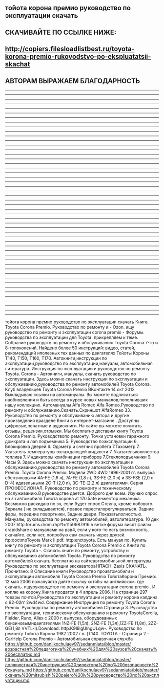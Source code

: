тойота корона премио руководство по эксплуатации скачать
--------------------------------------------------
СКАЧИВАЙТЕ ПО ССЫЛКЕ НИЖЕ:
--------------------------------------------------
http://copiers.filesloadlistbest.ru/toyota-korona-premio-rukovodstvo-po-ekspluatatsii-skachat
--------------------------------------------------
АВТОРАМ ВЫРАЖАЕМ БЛАГОДАРНОСТЬ
--------------------------------------------------
--------------------------------------------------
--------------------------------------------------
--------------------------------------------------
--------------------------------------------------
--------------------------------------------------
--------------------------------------------------
--------------------------------------------------
--------------------------------------------------
--------------------------------------------------
--------------------------------------------------
--------------------------------------------------
--------------------------------------------------
--------------------------------------------------
--------------------------------------------------
--------------------------------------------------
--------------------------------------------------
--------------------------------------------------
--------------------------------------------------
--------------------------------------------------
--------------------------------------------------
--------------------------------------------------
--------------------------------------------------
--------------------------------------------------
--------------------------------------------------
--------------------------------------------------
--------------------------------------------------
--------------------------------------------------
--------------------------------------------------
--------------------------------------------------
--------------------------------------------------
--------------------------------------------------
--------------------------------------------------
--------------------------------------------------
--------------------------------------------------
--------------------------------------------------
--------------------------------------------------
--------------------------------------------------
--------------------------------------------------
--------------------------------------------------
--------------------------------------------------
--------------------------------------------------
--------------------------------------------------
--------------------------------------------------
--------------------------------------------------
--------------------------------------------------
--------------------------------------------------
--------------------------------------------------
--------------------------------------------------
--------------------------------------------------
--------------------------------------------------
тойота корона премио руководство по эксплуатации скачать Книга Toyota Corona Premio. Руководство по ремонту и  - Ozon. ищу руководство по ремонту и эксплуатации corona premio - Форумы. руководства по эксплуатации для Toyota. прикрепляем к теме. Собрание руководств по ремонту и обслуживанию Toyota Corona 7-го и 8-гопоколений. Найдено более 50 инструкций: видео, статей, рекомендаций иполезных тех данных по двигателях Тойоты Короны T140, T150, T160, T170. Автокниги,инструкции по эксплуатации,руководство по эксплуатации,мануалы, автомобильная литература. Инструкция по эксплуатации и руководство по ремонту Toyota. Corona - Автокниги, мануалы, скачать руководство по эксплуатации. Здесь можно скачать инструкции по эксплуатации и обслуживанию,руководства по ремонту автомобилей Toyota Corona. Клуб владельцев Toyota Corona Premio  ВКонтакте
14 окт 2012  Выкладываю ссылки на автомануалы. Вы можете подписаться наобновления  и быть всегда в курсе новых мануалов,пополнивших нашу коллекцию. Автомануалы Alfa Romeo Alfa Romeo.Руководство по ремонту и обслуживанию.Скачать.Cкриншот AlfaRomeo 33. Руководство по ремонту и обслуживанию автора и другие произведения вразделе Книги в интернет-магазине . Доступны цифровые,печатные и аудиокниги. На сайте вы можете почитать отзывы, рецензии,отрывки. Мы бесплатно доставим книгу Toyota Corona Premio. Руководствопо ремонту. Точки установки гаражного домкрата и лап подъемника 5. Руководство поэксплуатации 6. Блокировка дверей 6. Одометр и счетчик пробега 7.Тахометр 7. Указатель температуры охлаждающей жидкости 7. Указательколичества топлива 7. Индикаторы комбинации приборов 7.Стеклоподъемники 9. Часы 9. Здесь можно скачать инструкции по эксплуатации и обслуживанию,руководства по ремонту автомобилей Toyota Corona Premio. Toyota Corona Premio. Модели 2WD  4WD 1996-2001 гг. выпуска сбензиновыми 4A-FE (1,6 л), 7A-FE (1,8 л), 3S-FE (2,0 л) и 3S-FSE (2,0 л D-4) идизельными 2C-T (2,0 л), 3C-TE (2,2 л) двигателями. Серия ПРОФЕССИОНАЛ. Руководство по ремонту и техническому обслуживанию.В руководстве дается. Доброго дня всем. Изучаю спрос на зч автомобиля Тойота корона at 170.5afe инжектор механика. Возможно раскидаю по зч, если будет спрос.Стекла, кроме лобового. Зеркала ( не складываются), правое пересталорегулирваться. Задние фары, передние повортники, Задние двери. Показатьполностью. Мануалы, руководства по ремонту автомобилей, автолитература. 10 дек 2007  http:forums.drom.rhp?t=1150987916 в ветке форума висят файлы сrapidshare с мануалами на рав4, если у кого-то есть возможность, скачайте. если нет, попробую сам скачать через друзей. ftp:doctmpToyota Mark II.pdf. http:enctoyota. Есть мануал по. Купить книгу по ремонту и эксплуатации Toyota Corona Premio с
Книги по ремонту Toyota -. Скачать книги по ремонту, устройству и обслуживанию автомобилей Toyota. Руководства по ремонту автомобилей скачать бесплатно на сайтеавтомобильной литературы.  Руководство по эксплуатации экскаватораHITACHI Zaxis СКАЧАТЬ. Прочитано: 8  Описание книги Руководство проавтомобили и эксплуатации автомобиля Toyota Corona Premio  ТойотаКорона Премио:. 12 май 2006  пожалуйста дайте ссылку хотябы на английском. где скачать.  ищуруководство по ремонту и эксплуатации corona premio . И коплю на корону.Книга продатся в 4 апрель 2006. На странице 297 товары почтой.Руководства по эксплуатации и ремонту корона калдина с 92-02гг 2wd4wd. Содержание Инструкция по ремонту Toyota Corona Premio. Руководства по ремонту автомобилей  Страница 3. Руководство по эксплуатации, техническому обслуживанию и ремонту ToyotaCorolla, Fielder, Runx, Allex с 2000 г. выпуска, оборудованных бензиновымидвигателями 1NZ-FE (1,5л), 2NZ-FE (1,3л),1ZZ-FE (1,8л), 2ZZ-GE(1,8л VVTL-i).Download: http:K9I8lgUlngULqw-. Руководство по ремонту Тойота Корона 1982  2002 г.в. (T140. TOYOTA - Страница 2 - CarHelp
Corona Premio - Автомобильная справочная служба
https://github.com/danilkochulaev97/sedanmiata/blob/master/возрастная%20педагогика%20учебник%20для%20вузов%20скачать%20бесплатно.md
https://github.com/danilkochulaev97/sedanmiata/blob/master/должностная%20инструкция%20директора%20по%20безопасности%20скачать.md
https://github.com/danilkochulaev97/sedanmiata/blob/master/скачать%20mitsubishi%20pajero%20iv%20руководство%20по%20эксплуатации.md